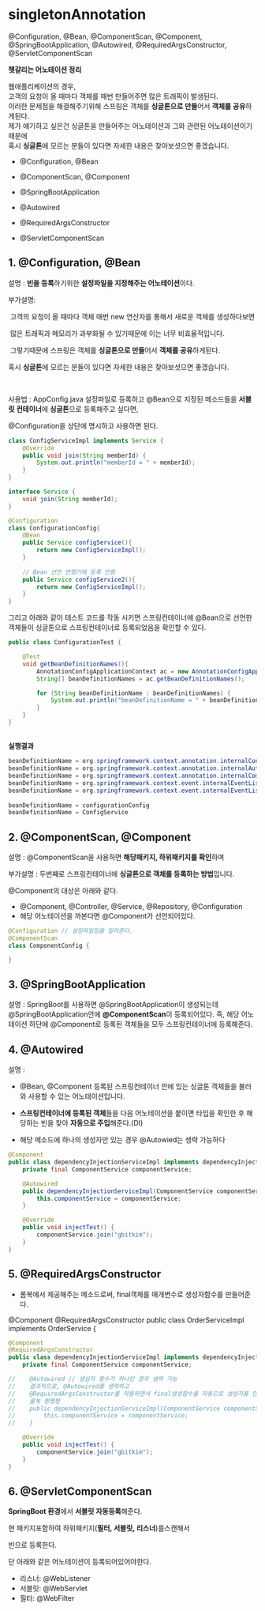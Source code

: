 # singletonAnnotation
@Configuration, @Bean, @ComponentScan, @Component, @SpringBootApplication, @Autowired, @RequiredArgsConstructor, @ServletComponentScan


**헷갈리는 어노테이션 정리**

웹애플리케이션의 경우,<br>고객의 요청이 올 때마다 객체를 매번 만들어주면 많은 트래픽이 발생된다.<br>이러한 문제점을 해결해주기위해 스프링은 객체를 **싱글톤으로 만들**어서 **객체를 공유**하게된다.<br>제가 얘기하고 싶은건 싱글톤을 만들어주는 어노테이션과 그와 관련된 어노테이션이기때문에<br>혹시 **싱글톤**에 모르는 분들이 있다면 자세한 내용은 찾아보셧으면 좋겠습니다.<br>



- @Configuration, @Bean
- @ComponentScan, @Component



- @SpringBootApplication
- @Autowired
- @RequiredArgsConstructor



- @ServletComponentScan



## 1. @Configuration, @Bean

설명 : **빈을 등록**하기위한 **설정파일을 지정해주는 어노테이션**이다.

부가설명: 

​    고객의 요청이 올 때마다 객체 매번 new 연산자를 통해서 새로운 객체를 생성하다보면

​    많은 트래픽과 메모리가 과부화될 수 있기때문에 이는 너무 비효율적입니다.

​    그렇기때문에 스프링은 객체를 **싱글톤으로 만들**어서 **객체를 공유**하게된다.

   혹시 **싱글톤**에 모르는 분들이 있다면 자세한 내용은 찾아보셧으면 좋겠습니다.

​    

사용법 : AppConfig.java 설정파일로 등록하고 @Bean으로 지정된 메소드들을 **서블릿 컨테이너**에 **싱글톤**으로 등록해주고 싶다면,

@Configuration을 상단에 명시하고 사용하면 된다.

```java
class ConfigServiceImpl implements Service {
    @Override
    public void join(String memberId) {
        System.out.println("memberId = " + memberId);
    }
}

interface Service {
    void join(String memberId);
}
```



```java
@Configuration
class ConfigurationConfig{
    @Bean
    public Service configService(){
        return new ConfigServiceImpl();
    }
	
    // Bean 선언 안했기에 등록 안됨
    public Service configService2(){ 
        return new ConfigServiceImpl(); 
    }
}
```

그리고 아래와 같이 테스트 코드를 작동 시키면 스프링컨테이너에 @Bean으로 선언한 객체들이 싱글톤으로 스프링컨테이너로 등록되었음을 확인할 수 있다.

```java
public class ConfigurationTest {

    @Test
    void getBeanDefinitionNames(){
        AnnotationConfigApplicationContext ac = new AnnotationConfigApplicationContext(ConfigurationConfig.class);
        String[] beanDefinitionNames = ac.getBeanDefinitionNames();

        for (String beanDefinitionName : beanDefinitionNames) {
            System.out.println("beanDefinitionName = " + beanDefinitionName);
        }
    }
}
```

##  

**실행결과**

```java
beanDefinitionName = org.springframework.context.annotation.internalConfigurationAnnotationProcessor
beanDefinitionName = org.springframework.context.annotation.internalAutowiredAnnotationProcessor
beanDefinitionName = org.springframework.context.annotation.internalCommonAnnotationProcessor
beanDefinitionName = org.springframework.context.event.internalEventListenerProcessor
beanDefinitionName = org.springframework.context.event.internalEventListenerFactory
    
beanDefinitionName = configurationConfig
beanDefinitionName = ConfigService
```



##  

## 2. @ComponentScan, @Component

설명 : @ComponentScan을 사용하면 **해당패키지, 하위패키지를 확인**하며 <br>

부가설명 : 두번째로 스프링컨테이너에 **싱글톤으로 객체를 등록하는 방법**입니다.

@Component의 대상은 아래와 같다.

- @Component, @Controller, @Service, @Repository, @Configuration
- 해당 어노테이션을 까본다면 @Component가 선언되어있다.

```java
@Configuration // 설정파일임을 알려준다.
@ComponentScan
class ComponentConfig {

}
```





## 3. @SpringBootApplication

설명 : SpringBoot를 사용하면 @SpringBootApplication이 생성되는데
@SpringBootApplication안에 **@ComponentScan**이 등록되어있다.
즉, 해당 어노테이션 하단에 @Component로 등록된 객체들을 모두 스프링컨테이너에 등록해준다.

##  

## 4. @Autowired

설명 :

- @Bean, @Component 등록된 스프링컨테이너 안에 있는 싱글톤 객체들을 불러와 사용할 수 있는 어노테이션입니다.

- **스프링컨테이너에 등록된 객체**들을 다음 어노테이션을 붙이면
  타입을 확인한 후 해당하는 빈을 찾아 **자동으로 주입**해준다.(DI)
- 해당 메소드에 하나의 생성자만 있는 경우 @Autowied는 생략 가능하다

```java
@Component
public class dependencyInjectionServiceImpl implements dependencyInjectionService {
    private final ComponentService componentService;

    @Autowired
    public dependencyInjectionServiceImpl(ComponentService componentService) {
        this.componentService = componentService;
    }

    @Override
    public void injectTest() {
        componentService.join("gbitkim");
    }
}
```

##  

##  

## 5. @RequiredArgsConstructor

- 롬복에서 제공해주는 메소드로써, final객체를 매개변수로 생성자함수를 만들어준다.

@Component
@RequiredArgsConstructor
public class OrderServiceImpl implements OrderService {

```java
@Component
@RequiredArgsConstructor
public class dependencyInjectionServiceImpl implements dependencyInjectionService {
    private final ComponentService componentService;

//    @Autowired // 생성자 함수가 하나인 경우 생략 가능
//    결과적으로, @Autowired를 생략하고
//    @RequiredArgsConstructor를 적용하면서 final생성함수를 자동으로 생성자를 만들어준다
//    롬복 짱짱짱
//    public dependencyInjectionServiceImpl(ComponentService componentService) {
//        this.componentService = componentService;
//    }

    @Override
    public void injectTest() {
        componentService.join("gbitkim");
    }
}
```

##  

##  

## 6. @ServletComponentScan

**SpringBoot 환경**에서 **서블릿 자동등록**해준다.

현 패키지포함하여 하위패키지(**필터, 서블릿, 리스너**)를스캔해서

빈으로 등록한다.

단 아래와 같은 어노테이션이 등록되어있어야한다.

 

- 리스너: @WebListener
- 서블릿: @WebServlet
- 필터: @WebFilter
